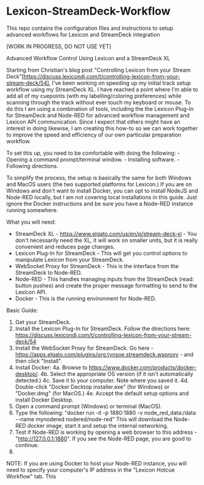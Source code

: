 # Lexicon-StreamDeck-Workflow
This repo contains the configuration files and instructions to setup advanced workflows for Lexicon and StreamDeck integration

[WORK IN PROGRESS, DO NOT USE YET]

Advanced Workflow Control Using Lexicon and a StreamDeck XL

Starting from Christian's blog post "Controlling Lexicon from your Stream Deck"[https://discuss.lexicondj.com/t/controlling-lexicon-from-your-stream-deck/54], I've been working on speeding up my initial track setup workflow using my StreamDeck XL. I  have reached a point where I'm able to add all of my cuepoints (with my labelling/coloring preferences) while scanning through the track without ever touch my keyboard or mouse. To do this I am using a combination of tools, including the the Lexicon Plug-In for StreamDeck and Node-RED for advanced workflow management and Lexicon API communication. Since I expect that others might have an interest in doing likewise, I am creating this how-to so we can work together to improve the speed and efficiency of our own particular preparation workflow.

To set this up, you need to be comfortable with doing the following:
	- Opening a command prompt/terminal window. 
	- Installing software.
	- Following directions. 

To simplify the process, the setup is basically the same for both Windows and MacOS users (the two supported platforms for Lexicon.) If you are on Windows and don't want to install Docker, you can opt to install NodeJS and Node-RED locally, but I am not covering local installations in this guide. Just ignore the Docker instructions and be sure you have a Node-RED instance running somewhere. 

What you will need:
- StreamDeck XL - https://www.elgato.com/us/en/p/stream-deck-xl - You don't necessarily need the XL, it will work on smaller units, but it is really convenient and reduces page changes. 
- Lexicon Plug-In for StreamDeck - This will get you control options to manipulate Lexicon from your StreamDeck.
- WebSocket Proxy for StreamDeck - This is the interface from the StreamDeck to Node-RED. 
- Node-RED - This handles managing inputs from the StreamDeck (read: button pushes) and create the proper message formatting to send to the Lexicon API.
- Docker - This is the running environment for Node-RED. 

Basic Guide:
1. Get your StreamDeck.
2. Install the Lexicon Plug-In for StreamDeck. Follow the directions here: https://discuss.lexicondj.com/t/controlling-lexicon-from-your-stream-deck/54
3. Install the WebSocket Proxy for StreamDeck. Go here - https://apps.elgato.com/plugins/org.tynsoe.streamdeck.wsproxy - and then click "Install".
4. Install Docker:
	4a. Browse to https://www.docker.com/products/docker-desktop/.
	4b. Select the appropriate OS version (if it isn't automatically detected.)
	4c. Save it to your computer. Note where you saved it.
	4d. Double-click "Docker Decktop installer.exe" (for Windows) or "Docker.dmg" (for MacOS.)
	4e. Accept the default setup options and install Docker Desktop.
5. Open a command prompt (Windows) or terminal (MacOS).
6. Type the following:
	"docker run -it -p 1880:1880 -v node_red_data:/data --name mynodered nodered/node-red"
   This will download the Node-RED docker image, start it and setup the internal networking. 
7. Test if Node-RED is working by opening a web browser to this address - "http://127.0.0.1:1880". If you see the Node-RED page, you are good to continue.
8. 
	






NOTE: If you are using Docker to host your Node-RED instance, you will need to specify your computer's IP address in the "Lexicon Hotcue Workflow" tab. This 



